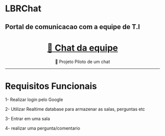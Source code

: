 
# LBRChat
## Portal de comunicacao com a equipe de T.I

<h1 align="center">
    <a href="https://pt-br.reactjs.org/">🔗 Chat da equipe</a>
</h1>
<p align="center">🚀 Projeto Piloto de um chat</p>
<hr>

<h1>Requisitos Funcionais</h1>

<p>1- Realizar login pelo Google</p>
<p>2- Utilizar Realtime database para armazenar as salas, perguntas etc</p>
<p>3- Entrar em uma sala</p>
<p>4- realizar uma pergunta/comentario</p>
